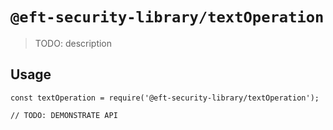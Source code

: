 # `@eft-security-library/textOperation`

> TODO: description

## Usage

```
const textOperation = require('@eft-security-library/textOperation');

// TODO: DEMONSTRATE API
```

